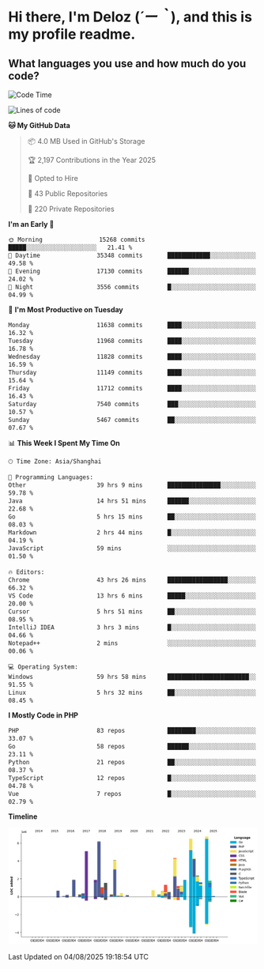 # **Hi there, I'm Deloz (*´ー｀*), and this is my profile readme.**

## **What languages you use and how much do you code?**

<!--START_SECTION:waka-->
![Code Time](http://img.shields.io/badge/Code%20Time-7%2C048%20hrs%2044%20mins-blue)

![Lines of code](https://img.shields.io/badge/From%20Hello%20World%20I%27ve%20Written-59.7%20million%20lines%20of%20code-blue)

**🐱 My GitHub Data** 

> 📦 4.0 MB Used in GitHub's Storage 
 > 
> 🏆 2,197 Contributions in the Year 2025
 > 
> 💼 Opted to Hire
 > 
> 📜 43 Public Repositories 
 > 
> 🔑 220 Private Repositories 
 > 
**I'm an Early 🐤** 

```text
🌞 Morning                15268 commits       █████░░░░░░░░░░░░░░░░░░░░   21.41 % 
🌆 Daytime                35348 commits       ████████████░░░░░░░░░░░░░   49.58 % 
🌃 Evening                17130 commits       ██████░░░░░░░░░░░░░░░░░░░   24.02 % 
🌙 Night                  3556 commits        █░░░░░░░░░░░░░░░░░░░░░░░░   04.99 % 
```
📅 **I'm Most Productive on Tuesday** 

```text
Monday                   11638 commits       ████░░░░░░░░░░░░░░░░░░░░░   16.32 % 
Tuesday                  11968 commits       ████░░░░░░░░░░░░░░░░░░░░░   16.78 % 
Wednesday                11828 commits       ████░░░░░░░░░░░░░░░░░░░░░   16.59 % 
Thursday                 11149 commits       ████░░░░░░░░░░░░░░░░░░░░░   15.64 % 
Friday                   11712 commits       ████░░░░░░░░░░░░░░░░░░░░░   16.43 % 
Saturday                 7540 commits        ███░░░░░░░░░░░░░░░░░░░░░░   10.57 % 
Sunday                   5467 commits        ██░░░░░░░░░░░░░░░░░░░░░░░   07.67 % 
```


📊 **This Week I Spent My Time On** 

```text
🕑︎ Time Zone: Asia/Shanghai

💬 Programming Languages: 
Other                    39 hrs 9 mins       ███████████████░░░░░░░░░░   59.78 % 
Java                     14 hrs 51 mins      ██████░░░░░░░░░░░░░░░░░░░   22.68 % 
Go                       5 hrs 15 mins       ██░░░░░░░░░░░░░░░░░░░░░░░   08.03 % 
Markdown                 2 hrs 44 mins       █░░░░░░░░░░░░░░░░░░░░░░░░   04.19 % 
JavaScript               59 mins             ░░░░░░░░░░░░░░░░░░░░░░░░░   01.50 % 

🔥 Editors: 
Chrome                   43 hrs 26 mins      █████████████████░░░░░░░░   66.32 % 
VS Code                  13 hrs 6 mins       █████░░░░░░░░░░░░░░░░░░░░   20.00 % 
Cursor                   5 hrs 51 mins       ██░░░░░░░░░░░░░░░░░░░░░░░   08.95 % 
IntelliJ IDEA            3 hrs 3 mins        █░░░░░░░░░░░░░░░░░░░░░░░░   04.66 % 
Notepad++                2 mins              ░░░░░░░░░░░░░░░░░░░░░░░░░   00.06 % 

💻 Operating System: 
Windows                  59 hrs 58 mins      ███████████████████████░░   91.55 % 
Linux                    5 hrs 32 mins       ██░░░░░░░░░░░░░░░░░░░░░░░   08.45 % 
```

**I Mostly Code in PHP** 

```text
PHP                      83 repos            ████████░░░░░░░░░░░░░░░░░   33.07 % 
Go                       58 repos            ██████░░░░░░░░░░░░░░░░░░░   23.11 % 
Python                   21 repos            ██░░░░░░░░░░░░░░░░░░░░░░░   08.37 % 
TypeScript               12 repos            █░░░░░░░░░░░░░░░░░░░░░░░░   04.78 % 
Vue                      7 repos             █░░░░░░░░░░░░░░░░░░░░░░░░   02.79 % 
```



**Timeline**

![Lines of Code chart](https://raw.githubusercontent.com/deloz/deloz/main/assets/bar_graph.png)


 Last Updated on 04/08/2025 19:18:54 UTC
<!--END_SECTION:waka-->

